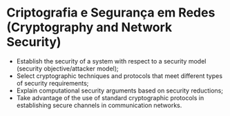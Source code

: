 # Criptografia e Segurança em Redes (Cryptography and Network Security)

* Establish the security of a system with respect to a security model (security objective/attacker model); 
* Select cryptographic techniques and protocols that meet different types of security requirements;
* Explain computational security arguments based on security reductions; 
* Take advantage of the use of standard cryptographic protocols in establishing secure channels in communication networks.